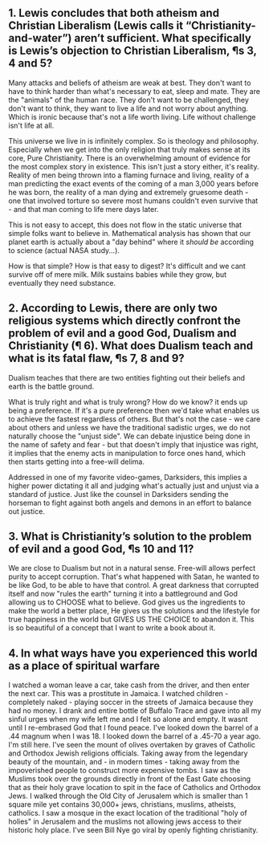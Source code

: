 ## 1. Lewis concludes that both atheism and Christian Liberalism (Lewis calls it “Christianity-and-water”) aren’t sufficient. What specifically is Lewis’s objection to Christian Liberalism, ¶s 3, 4 and 5?

Many attacks and beliefs of atheism are weak at best. They don't want to have to think harder than what's necessary to eat, sleep and mate. They are the "animals" of the human race. They don't want to be challenged, they don't want to think, they want to live a life and not worry about anything. Which is ironic because that's not a life worth living. Life without challenge isn't life at all.

This universe we live in is infinitely complex. So is theology and philosophy. Especially when we get into the only religion that truly makes sense at its core, Pure Christianity. There is an overwhelming amount of evidence for the most complex story in existence. This isn't just a story either, it's reality. Reality of men being thrown into a flaming furnace and living, reality of a man predicting the exact events of the coming of a man 3,000 years before he was born, the reality of a man dying and extremely gruesome death - one that involved torture so severe most humans couldn't even survive that - and that man coming to life mere days later.

This is not easy to accept, this does not flow in the static universe that simple folks want to believe in. Mathematical analysis has shown that our planet earth is actually about a "day behind" where it *should be* according to science (actual NASA study...).

How is that simple? How is that easy to digest? It's difficult and we cant survive off of mere milk. Milk sustains babies while they grow, but eventually they need substance.


## 2. According to Lewis, there are only two religious systems which directly confront the problem of evil and a good God, Dualism and Christianity (¶ 6). What does Dualism teach and what is its fatal flaw, ¶s 7, 8 and 9? 

Dualism teaches that there are two entities fighting out their beliefs and earth is the battle ground.

What is truly right and what is truly wrong? How do we know? it ends up being a preference. If it's a pure preference then we'd take what enables us to achieve the fastest regardless of others. But that's not the case - we care about others and unless we have the traditional sadistic urges, we do not naturally choose the "unjust side". We can debate injustice being done in the name of safety and fear - but that doesn't imply that injustice was right, it implies that the enemy acts in manipulation to force ones hand, which then starts getting into a free-will delima.

Addressed in one of my favorite video-games, Darksiders, this implies a higher power dictating it all and judging what's actually just and unjust via a standard of justice. Just like the counsel in Darksiders sending the horseman to fight against both angels and demons in an effort to balance out justice. 



## 3. What is Christianity’s solution to the problem of evil and a good God, ¶s 10 and 11?

We are close to Dualism but not in a natural sense. Free-will allows perfect purity to accept corruption. That's what happened with Satan, he wanted to be like God, to be able to have that control. A great darkness that corrupted itself and now "rules the earth" turning it into a battleground and God allowing us to CHOOSE what to believe. God gives us the ingredients to make the world a better place, He gives us the solutions and the lifestyle for true happiness in the world but GIVES US THE CHOICE to abandon it. This is so beautiful of a concept that I want to write a book about it. 


## 4. In what ways have you experienced this world as a place of spiritual warfare

I watched a woman leave a car, take cash from the driver, and then enter the next car. This was a prostitute in Jamaica.
I watched children - completely naked - playing soccer in the streets of Jamaica because they had no money.
I drank and entire bottle of Buffalo Trace and gave into all my sinful urges when my wife left me and I felt so alone and empty. It wasnt until I re-embrased God that I found peace.
I've looked down the barrel of a .44 magnum when I was 18.
I looked down the barrel of a .45-70 a year ago.
I'm still here.
I've seen the mount of olives overtaken by graves of Catholic and Orthodox Jewish religions officials. Taking away from the legendary beauty of the mountain, and - in modern times - taking away from the impoverished people to construct more expensive tombs.
I saw as the Muslims took over the grounds directly in front of the East Gate choosing that as their holy grave location to spit in the face of Catholics and Orthodox Jews.
I walked through the Old City of Jerusalem which is smaller than 1 square mile yet contains 30,000+ jews, christians, muslims, atheists, catholics.
I saw a mosque in the exact location of the traditional "holy of holies" in Jerusalem and the muslims not allowing jews access to their historic holy place.
I've seen Bill Nye go viral by openly fighting christianity.